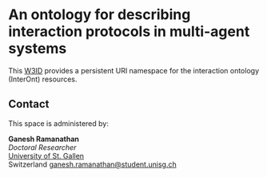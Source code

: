 # An ontology for describing interaction protocols in multi-agent systems
This [W3ID](https://w3id.org) provides a persistent URI namespace for the interaction ontology (InterOnt) resources.


## Contact
This space is administered by:  

**Ganesh Ramanathan**  
*Doctoral Researcher*  
[University of St. Gallen](https://unisg.ch)  
Switzerland
<ganesh.ramanathan@student.unisg.ch>  

